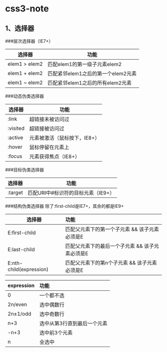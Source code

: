 # css3-note

## 1、选择器

###层次选择器（IE7+）

| 选择器 | 功能 |
| --------   | ----- | 
| elem1 > elem2 | 匹配elem1的第一级子元素elem2 |
| elem1 + elem2 | 匹配紧邻elem1之后的第一个elem2元素 |
| elem1 ~ elem2 | 匹配紧邻elem1之后的所有elem2元素 |

###动态伪类选择器

| 选择器 | 功能 |
| --------   | ----- | 
| :link | 超链接未被访问过 |
| :visited | 超链接被访问过 |
| :active | 元素被激活（鼠标按下，IE8+） |
| :hover | 鼠标停留在元素上 |
| :focus | 元素获得焦点（IE8+）|

###目标伪类选择器

| 选择器 | 功能 |
| --------   | ----- | 
| :target | 匹配URI中#标识符的目标元素（IE9+） | 

###结构伪类选择器
除了:first-child是IE7+，其余的都是IE9+

| 选择器 | 功能 |
| --------  | :----- | 
| E:first-child | 匹配父元素下的第一个子元素 && 该子元素必须是E | 
| E:last-child | 匹配父元素下的最后一个子元素 && 该子元素必须是E | 
| E:nth-child(expression) | 匹配父元素下的第n个子元素 && 该子元素必须是E | 

| expression | 功能 |
| --------   | :----- | 
|0        | 一个都不选 |
|2n/even  |  选中偶数行|
|2n±1/odd |  选中奇数行|
|n+3      |  选中从第3行直到最后一个元素|
|-n+3     |  选中前3个元素|
|n		  |  全选中 |
